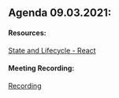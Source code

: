 ## Agenda 09.03.2021:

#### Resources:

[State and Lifecycle - React](https://reactjs.org/docs/state-and-lifecycle.html)


#### Meeting Recording:

[Recording](https://us02web.zoom.us/rec/share/EMQ9PeppcFFuUm04gNU6FCfQcz15owU9avNVtcVex9kyT-xRKtQuj231tb4o5a0G.9a6V81SBXBgSVVZo)
